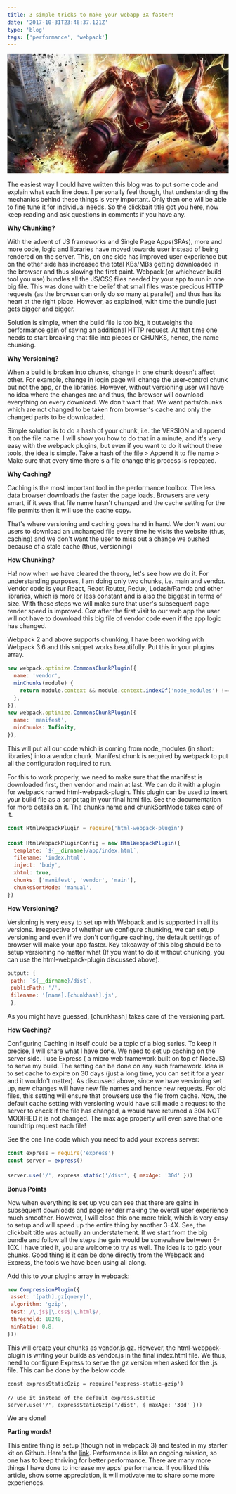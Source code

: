 ```yaml
---
title: 3 simple tricks to make your webapp 3X faster!
date: '2017-10-31T23:46:37.121Z'
type: 'blog'
tags: ['performance', 'webpack']
---
```



![Flash: The Fastest Man Alive, Our web apps should be faster!](./flash.jpg)

The easiest way I could have written this blog was to put some code and explain what each line does. I personally feel though, that understanding the mechanics behind these things is very important. Only then one will be able to fine tune it for individual needs. So the clickbait title got you here, now keep reading and ask questions in comments if you have any.

**Why Chunking?**

With the advent of JS frameworks and Single Page Apps(SPAs), more and more code, logic and libraries have moved towards user instead of being rendered on the server. This, on one side has improved user experience but on the other side has increased the total KBs/MBs getting downloaded in the browser and thus slowing the first paint. Webpack (or whichever build tool you use) bundles all the JS/CSS files needed by your app to run in one big file. This was done with the belief that small files waste precious HTTP requests (as the browser can only do so many at parallel) and thus has its heart at the right place. However, as explained, with time the bundle just gets bigger and bigger.

Solution is simple, when the build file is too big, it outweighs the performance gain of saving an additional HTTP request. At that time one needs to start breaking that file into pieces or CHUNKS, hence, the name chunking. 

**Why Versioning?**

When a build is broken into chunks, change in one chunk doesn't affect other. For example, change in login page will change the user-control chunk but not the app, or the libraries. However, without versioning user will have no idea where the changes are and thus, the browser will download everything on every download. We don't want that. We want parts/chunks which are not changed to be taken from browser's cache and only the changed parts to be downloaded. 

Simple solution is to do a hash of your chunk, i.e. the VERSION and append it on the file name. I will show you how to do that in a minute, and it's very easy with the webpack plugins, but even if you want to do it without these tools, the idea is simple. Take a hash of the file > Append it to file name > Make sure that every time there's a file change this process is repeated. 

**Why Caching?**

Caching is the most important tool in the performance toolbox. The less data browser downloads the faster the page loads. Browsers are very smart, if it sees that file name hasn't changed and the cache setting for the file permits then it will use the cache copy.

That's where versioning and caching goes hand in hand. We don't want our users to download an unchanged file every time he visits the website (thus, caching) and we don't want the user to miss out a change we pushed because of a stale cache (thus, versioning)

**How Chunking?**

Ha! now when we have cleared the theory, let's see how we do it. For understanding purposes, I am doing only two chunks, i.e. main and vendor. Vendor code is your React, React Router, Redux, Lodash/Ramda and other libraries, which is more or less constant and is also the biggest in terms of size. With these steps we will make sure that user's subsequent page render speed is improved. Coz after the first visit to our web app the user will not have to download this big file of vendor code even if the app logic has changed.

Webpack 2 and above supports chunking, I have been working with Webpack 3.6 and this snippet works beautifully. Put this in your plugins array.

```javascript
new webpack.optimize.CommonsChunkPlugin({
  name: 'vendor',
  minChunks(module) {
    return module.context && module.context.indexOf('node_modules') !== -1;
  },
}),
new webpack.optimize.CommonsChunkPlugin({
  name: 'manifest',
  minChunks: Infinity,
}),
```
This will put all our code which is coming from node_modules (in short: libraries) into a vendor chunk. Manifest chunk is required by webpack to put all the configuration required to run.

For this to work properly, we need to make sure that the manifest is downloaded first, then vendor and main at last. We can do it with a plugin for webpack named html-webpack-plugin. This plugin can be used to insert your build file as a script tag in your final html file. See the documentation for more details on it. The chunks name and chunkSortMode takes care of it.

```javascript
const HtmlWebpackPlugin = require('html-webpack-plugin')

const HtmlWebpackPluginConfig = new HtmlWebpackPlugin({
  template: `${__dirname}/app/index.html`,
  filename: 'index.html',
  inject: 'body',
  xhtml: true,
  chunks: ['manifest', 'vendor', 'main'],
  chunksSortMode: 'manual',
})
```

**How Versioning?**

Versioning is very easy to set up with Webpack and is supported in all its versions. Irrespective of whether we configure chunking, we can setup versioning and even if we don't configure caching, the default settings of browser will make your app faster. Key takeaway of this blog should be to setup versioning no matter what (If you want to do it without chunking, you can use the html-webpack-plugin discussed above).

```javascript
output: {
 path: `${__dirname}/dist`,
 publicPath: '/',
 filename: '[name].[chunkhash].js',
 },
 ```
As you might have guessed, [chunkhash] takes care of the versioning part.

**How Caching?**

Configuring Caching in itself could be a topic of a blog series. To keep it precise, I will share what I have done. We need to set up caching on the server side. I use Express ( a micro web framework built on top of NodeJS) to serve my build. The setting can be done on any such framework. Idea is to set cache to expire on 30 days (just a long time, you can set it for a year and it wouldn't matter). As discussed above, since we have versioning set up, new changes will have new file names and hence new requests. For old files, this setting will ensure that browsers use the file from cache. Now, the default cache setting with versioning would have still made a request to the server to check if the file has changed, a would have returned a 304 NOT MODIFIED it is not changed. The max age property will even save that one roundtrip request each file!

See the one line code which you need to add your express server:

```javascript
const express = require('express')
const server = express()

server.use('/', express.static('/dist', { maxAge: '30d' }))
```

**Bonus Points**

Now when everything is set up you can see that there are gains in subsequent downloads and page render making the overall user experience much smoother. However, I will close this one more trick, which is very easy to setup and will speed up the entire thing by another 3-4X. See, the clickbait title was actually an understatement. If we start from the big bundle and follow all the steps the gain would be somewhere between 6-10X. I have tried it, you are welcome to try as well. The idea is to gzip your chunks. Good thing is it can be done directly from the Webpack and Express, the tools we have been using all along.

Add this to your plugins array in webpack:

```javascript
new CompressionPlugin({
 asset: '[path].gz[query]',
 algorithm: 'gzip',
 test: /\.js$|\.css$|\.html$/,
 threshold: 10240,
 minRatio: 0.8,
}))
```

This will create your chunks as vendor.js.gz. However, the html-webpack-plugin is writing your builds as vendor.js in the final index.html file. We thus, need to configure Express to serve the gz version when asked for the .js file. This can be done by the below code:

```
const expressStaticGzip = require('express-static-gzip')

// use it instead of the default express.static
server.use('/', expressStaticGzip('/dist', { maxAge: '30d' }))
```
We are done!

**Parting words!**

This entire thing is setup (though not in webpack 3) and tested in my starter kit on Github. Here's the [link](https://github.com/tanaypratap/react-webpack2-starter). Performance is like an ongoing mission, so one has to keep thriving for better performance. There are many more things I have done to increase my apps' performance. If you liked this article, show some appreciation, it will motivate me to share some more experiences. 

